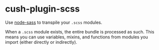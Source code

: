 # cush-plugin-scss

Use [node-sass][1] to transpile your `.scss` modules.

When a `.scss` module exists, the entire bundle is processed as such.
This means you can use variables, mixins, and functions from modules you
import (either directly or indirectly).

[1]: https://github.com/sass/node-sass
